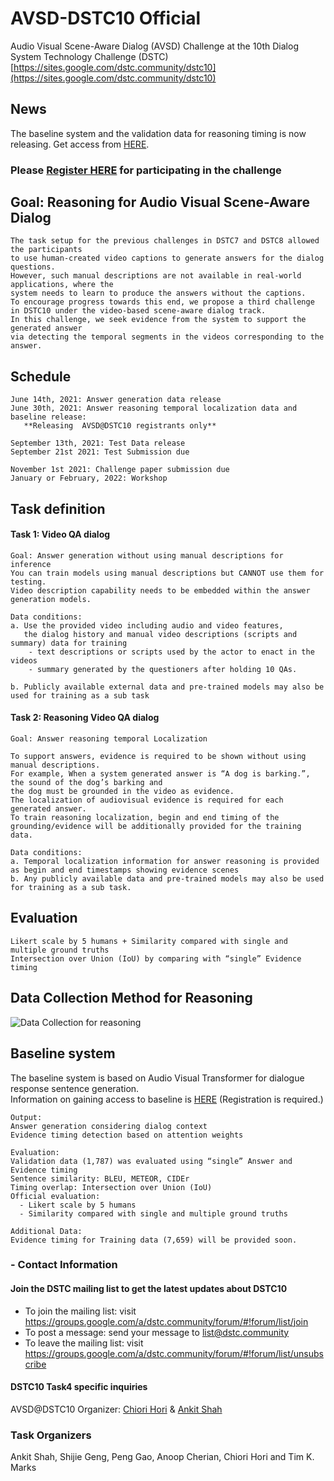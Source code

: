 # AVSD-DSTC10 Official
  Audio Visual Scene-Aware Dialog (AVSD) Challenge at the 10th Dialog System Technology Challenge (DSTC)
  [https://sites.google.com/dstc.community/dstc10](https://sites.google.com/dstc.community/dstc10)


## News

The baseline system and the validation data for reasoning timing is now releasing.
Get access from [HERE](https://docs.google.com/forms/d/1dDy00UzW66u1V8x8flLsJKbpDQNuqpzaE-Zm_AClSac/prefill).

### Please [Register HERE](https://docs.google.com/forms/d/e/1FAIpQLSe9CgrlygYciIZH_pK8133fbp1kqigTB6JIP7utfNFx_xSm6A/viewform) for participating in the challenge


## Goal: Reasoning for Audio Visual Scene-Aware Dialog

    The task setup for the previous challenges in DSTC7 and DSTC8 allowed the participants 
    to use human-created video captions to generate answers for the dialog questions. 
    However, such manual descriptions are not available in real-world applications, where the 
    system needs to learn to produce the answers without the captions. 
    To encourage progress towards this end, we propose a third challenge
    in DSTC10 under the video-based scene-aware dialog track. 
    In this challenge, we seek evidence from the system to support the generated answer 
    via detecting the temporal segments in the videos corresponding to the answer.
    
## Schedule

    June 14th, 2021: Answer generation data release
    June 30th, 2021: Answer reasoning temporal localization data and baseline release: 
       **Releasing  AVSD@DSTC10 registrants only**
  
    September 13th, 2021: Test Data release
    September 21st 2021: Test Submission due
    
    November 1st 2021: Challenge paper submission due
    January or February, 2022: Workshop

## Task definition
#### Task 1: Video QA dialog
    Goal: Answer generation without using manual descriptions for inference
    You can train models using manual descriptions but CANNOT use them for testing. 
    Video description capability needs to be embedded within the answer generation models.
    
    Data conditions:
    a. Use the provided video including audio and video features, 
       the dialog history and manual video descriptions (scripts and summary) data for training
        - text descriptions or scripts used by the actor to enact in the videos
        - summary generated by the questioners after holding 10 QAs.

    b. Publicly available external data and pre-trained models may also be used for training as a sub task

#### Task 2: Reasoning Video QA dialog
    Goal: Answer reasoning temporal Localization 

    To support answers, evidence is required to be shown without using manual descriptions. 
    For example, When a system generated answer is “A dog is barking.”, the sound of the dog’s barking and
    the dog must be grounded in the video as evidence.
    The localization of audiovisual evidence is required for each generated answer.
    To train reasoning localization, begin and end timing of the grounding/evidence will be additionally provided for the training data.

    Data conditions:
    a. Temporal localization information for answer reasoning is provided as begin and end timestamps showing evidence scenes
    b. Any publicly available data and pre-trained models may also be used for training as a sub task.
    
    
## Evaluation
    Likert scale by 5 humans + Similarity compared with single and multiple ground truths
    Intersection over Union (IoU) by comparing with “single” Evidence timing 

    
## Data Collection Method for Reasoning
![Data Collection for reasoning](https://github.com/dialogtekgeek/AVSD-DSTC10_Official/blob/main/InstructionForReasoning.png)

## Baseline system
The baseline system is based on Audio Visual Transformer for dialogue response sentence generation. <BR>
Information on gaining access to baseline is [HERE](https://github.com/ankitshah009/AVSD-DSTC10_baseline)
(Registration is required.)
  
    Output: 
    Answer generation considering dialog context 
    Evidence timing detection based on attention weights 
  
    Evaluation: 
    Validation data (1,787) was evaluated using “single” Answer and Evidence timing 
    Sentence similarity: BLEU, METEOR, CIDEr 
    Timing overlap: Intersection over Union (IoU)  
    Official evaluation: 
      - Likert scale by 5 humans 
      - Similarity compared with single and multiple ground truths 

    Additional Data:  
    Evidence timing for Training data (7,659) will be provided soon. 

### - Contact Information
#### Join the DSTC mailing list to get the latest updates about DSTC10
* To join the mailing list: visit https://groups.google.com/a/dstc.community/forum/#!forum/list/join
* To post a message: send your message to list@dstc.community
* To leave the mailing list: visit https://groups.google.com/a/dstc.community/forum/#!forum/list/unsubscribe

#### DSTC10 Task4 specific inquiries 
AVSD@DSTC10 Organizer: [Chiori Hori](mailto:chori@merl.com) & [Ankit Shah](mailto:aps1@andrew.cmu.edu)

### Task Organizers
Ankit Shah, Shijie Geng, Peng Gao, Anoop Cherian, Chiori Hori and Tim K. Marks
